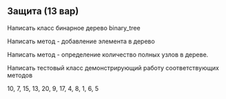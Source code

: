 ## Защита (13 вар)
Написать  класс бинарное дерево binary_tree

Написать метод  - добавление элемента в дерево

Написать метод  -  определение количество полных узлов в дереве.

Написать тестовый класс демонстрирующий работу соответствующих методов

10, 7, 15, 13, 20, 9, 17, 4, 8, 1, 6, 5
